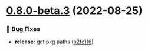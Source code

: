 # [0.8.0-beta.3](https://github.com/chnliquan/eljs/compare/v0.8.0-beta.2...v0.8.0-beta.3) (2022-08-25)


### 🐛 Bug Fixes

* **release:** get pkg paths ([b2fc116](https://github.com/chnliquan/eljs/commit/b2fc116a13927b93e7de9061b73d8e6df7cc5c23))



